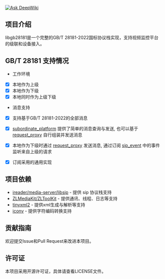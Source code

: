 [![Ask DeepWiki](https://deepwiki.com/badge.svg)](https://deepwiki.com/chengxiaosheng/libgb28181)

## 项目介绍
libgb28181是一个完整的GB/T 28181-2022国标协议栈实现，支持视频监控平台的级联和设备接入。

## GB/T 28181 支持情况
+ 工作环境
- [x] 本地作为上级
- [x] 本地作为下级
- [x] 本地同时作为上级下级

+ 消息支持
- [x] 支持基于GB/T 28181-2022的全部消息
- [x] [subordinate_platform](include/subordinate_platform.h) 提供了简单的消息查询与发送, 也可以基于 [request_proxy](include/request/request_proxy.h) 自行组装并发送消息
- [x] 本地作为下级时通过 [request_proxy](include/request/request_proxy.h) 发送消息, 通过订阅 [sip_event](include/sip_event.h) 中的事件监听来自上级的请求
- [x] 订阅采用的通用实现


## 项目依赖
+ [ireader/media-server/libsip](https://github.com/ireader/media-server/tree/master/libsip) - 提供 sip 协议栈支持
+ [ZLMediaKit/ZLToolKit](https://github.com/ZLMediaKit/ZLToolKit) - 提供通讯、线程、日志等支持
+ [tinyxml2](https://github.com/leethomason/tinyxml2) - 提供xml生成与解析等支持
+ [iconv](https://savannah.gnu.org/projects/libiconv) - 提供字符编码转换支持

## 贡献指南
欢迎提交Issue和Pull Request来改进本项目。

## 许可证
本项目采用开源许可证，具体请查看LICENSE文件。